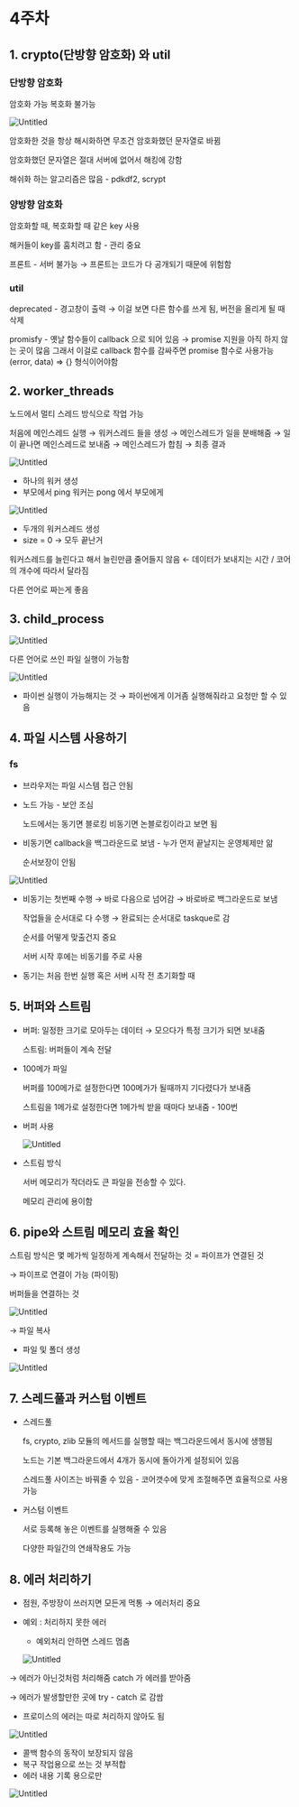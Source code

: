# 4주차

## 1. crypto(단방향 암호화) 와 util

### 단방향 암호화

암호화 가능 복호화 불가능

![Untitled](4%E1%84%8C%E1%85%AE%E1%84%8E%E1%85%A1%20fbb8ef2dbd75498ba204552e67d214ef/Untitled.png)

암호화한 것을 항상 해시화하면 무조건 암호화했던 문자열로 바뀜

암호화했던 문자열은 절대 서버에 없어서 해킹에 강함

해쉬화 하는 알고리즘은 많음 - pdkdf2, scrypt

### 양방향 암호화

암호화할 때, 복호화할 때 같은 key 사용 

해커들이 key를 훔치려고 함 - 관리 중요

프론트 - 서버 불가능 → 프론트는 코드가 다 공개되기 때문에 위험함

### util

deprecated - 경고창이 출력 → 이걸 보면 다른 함수를 쓰게 됨, 버전을 올리게 될 때 삭제

promisfy - 옛날 함수들이 callback 으로 되어 있음 → promise 지원을 아직 하지 않는 곳이 많음 그래서 이걸로 callback 함수를 감싸주면 promise 함수로 사용가능 (error, data) ⇒ {} 형식이어야함

## 2. worker_threads

노드에서 멀티 스레드 방식으로 작업 가능

처음에 메인스레드 실행 → 워커스레드 들을 생성 → 메인스레드가 일을 분배해줌 → 일이 끝나면 메인스레드로 보내줌 → 메인스레드가 합침 → 최종 결과

![Untitled](4%E1%84%8C%E1%85%AE%E1%84%8E%E1%85%A1%20fbb8ef2dbd75498ba204552e67d214ef/Untitled%201.png)

- 하나의 워커 생성
- 부모에서 ping 워커는 pong 에서 부모에게

![Untitled](4%E1%84%8C%E1%85%AE%E1%84%8E%E1%85%A1%20fbb8ef2dbd75498ba204552e67d214ef/Untitled%202.png)

- 두개의 워커스레드 생성
- size = 0 → 모두 끝난거

워커스레드를 늘린다고 해서 늘린만큼 줄어들지 않음 ← 데이터가 보내지는 시간 / 코어의 개수에 따라서 달라짐

다른 언어로 짜는게 좋음

## 3. child_process

![Untitled](4%E1%84%8C%E1%85%AE%E1%84%8E%E1%85%A1%20fbb8ef2dbd75498ba204552e67d214ef/Untitled%203.png)

다른 언어로 쓰인 파일 실행이 가능함

![Untitled](4%E1%84%8C%E1%85%AE%E1%84%8E%E1%85%A1%20fbb8ef2dbd75498ba204552e67d214ef/Untitled%204.png)

- 파이썬 실행이 가능해지는 것 → 파이썬에게 이거좀 실행해줘라고 요청만 할 수 있음

## 4. 파일 시스템 사용하기

### fs

- 브라우저는 파일 시스템 접근 안됨
- 노드 가능 - 보안 조심
    
    노드에서는 동기면 블로킹 비동기면 논블로킹이라고 보면 됨
    
- 비동기면 callback을 백그라운드로 보냄 - 누가 먼저 끝날지는 운영체제만 앎
    
    순서보장이 안됨
    

![Untitled](4%E1%84%8C%E1%85%AE%E1%84%8E%E1%85%A1%20fbb8ef2dbd75498ba204552e67d214ef/Untitled%205.png)

- 비동기는 첫번째 수행 → 바로 다음으로 넘어감 → 바로바로 백그라운드로 보냄
    
    작업들을 순서대로 다 수행 → 완료되는 순서대로 taskque로 감
    
    순서를 어떻게 맞출건지 중요
    
    서버 시작 후에는 비동기를 주로 사용
    
- 동기는 처음 한번 실행 혹은 서버 시작 전 초기화할 때

## 5. 버퍼와 스트림

- 버퍼: 일정한 크기로 모아두는 데이터 → 모으다가 특정 크기가 되면 보내줌
    
    스트림: 버퍼들이 계속 전달 
    
- 100메가 파일
    
    버퍼를 100메가로 설정한다면 100메가가 될때까지 기다렸다가 보내줌
    
    스트림을 1메가로 설정한다면 1메가씩 받을 때마다 보내줌 - 100번 
    
- 버퍼 사용
    
    ![Untitled](4%E1%84%8C%E1%85%AE%E1%84%8E%E1%85%A1%20fbb8ef2dbd75498ba204552e67d214ef/Untitled%206.png)
    
- 스트림 방식
    
    서버 메모리가 작더라도 큰 파일을 전송할 수 있다. 
    
    메모리 관리에 용이함 
    

## 6. pipe와 스트림 메모리 효율 확인

스트림 방식은 몇 메가씩 일정하게 계속해서 전달하는 것 = 파이프가 연결된 것

→ 파이프로 연결이 가능 (파이핑)

버퍼들을 연결하는 것

![Untitled](4%E1%84%8C%E1%85%AE%E1%84%8E%E1%85%A1%20fbb8ef2dbd75498ba204552e67d214ef/Untitled%207.png)

→ 파일 복사

- 파일 및 폴더 생성

![Untitled](4%E1%84%8C%E1%85%AE%E1%84%8E%E1%85%A1%20fbb8ef2dbd75498ba204552e67d214ef/Untitled%208.png)

## 7. 스레드풀과 커스텀 이벤트

- 스레드풀
    
    fs, crypto, zlib 모듈의 메서드를 실행할 때는 백그라운드에서 동시에 생행됨
    
    노드는 기본 백그라운드에서 4개가 동시에 돌아가게 설정되어 있음
    
    스레드풀 사이즈는 바꿔줄 수 있음 - 코어갯수에 맞게 조절해주면 효율적으로 사용가능
    
- 커스텀 이벤트
    
    서로 등록해 놓은 이벤트를 실행해줄 수 있음
    
    다양한 파일간의 연쇄작용도 가능
    

## 8. 에러 처리하기

- 점원, 주방장이 쓰러지면 모든게 먹통 → 에러처리 중요
- 예외 : 처리하지 못한 에러
    - 예외처리 안하면 스레드 멈춤
    
    ![Untitled](4%E1%84%8C%E1%85%AE%E1%84%8E%E1%85%A1%20fbb8ef2dbd75498ba204552e67d214ef/Untitled%209.png)
    

→ 에러가 아닌것처럼 처리해줌 catch 가 에러를 받아줌

→ 에러가 발생할만한 곳에 try - catch 로 감쌈

- 프로미스의 에러는 따로 처리하지 않아도 됨

![Untitled](4%E1%84%8C%E1%85%AE%E1%84%8E%E1%85%A1%20fbb8ef2dbd75498ba204552e67d214ef/Untitled%2010.png)

- 콜백 함수의 동작이 보장되지 않음
- 복구 작업용으로 쓰는 것 부적합
- 에러 내용 기록 용으로만

![Untitled](4%E1%84%8C%E1%85%AE%E1%84%8E%E1%85%A1%20fbb8ef2dbd75498ba204552e67d214ef/Untitled%2011.png)